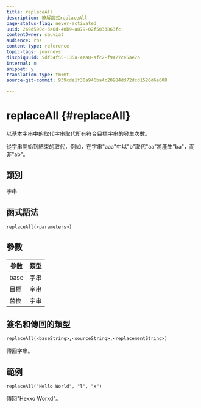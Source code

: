 ```yaml
---
title: replaceAll
description: 瞭解函式replaceAll
page-status-flag: never-activated
uuid: 269d590c-5a6d-40b9-a879-02f5033863fc
contentOwner: sauviat
audience: rns
content-type: reference
topic-tags: journeys
discoiquuid: 5df34f55-135a-4ea8-afc2-f9427ce5ae7b
internal: n
snippet: y
translation-type: tm+mt
source-git-commit: 939cde1f30a946ba4c20984dd72dcd1526d6e608

---
```



# replaceAll {#replaceAll}

以基本字串中的取代字串取代所有符合目標字串的發生次數。

從字串開始到結束的取代，例如，在字串&quot;aaa&quot;中以&quot;b&quot;取代&quot;aa&quot;將產生&quot;ba&quot;，而非&quot;ab&quot;。

## 類別

字串

## 函式語法

`replaceAll(<parameters>)`

## 參數

| 參數 | 類型 |
|-----------|--------------|
| base | 字串 |
| 目標 | 字串 |
| 替換 | 字串 |

## 簽名和傳回的類型

`replaceAll(<baseString>,<sourceString>,<replacementString>)`

傳回字串。

## 範例

`replaceAll("Hello World", "l", "x")`

傳回&quot;Hexxo Worxd&quot;。
